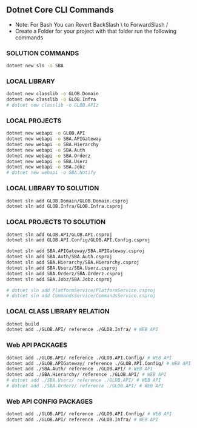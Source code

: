 ## Dotnet Core CLI Commands
- Note: For Bash You can Revert BackSlash \ to ForwardSlash /
- Create a Folder for your project with that folder run the following commands

### SOLUTION COMMANDS
```bash
dotnet new sln -o SBA
```

### LOCAL LIBRARY
```bash
dotnet new classlib -o GLOB.Domain
dotnet new classlib -o GLOB.Infra
# dotnet new classlib -o GLOB.APIz
```

### LOCAL PROJECTS
```bash
dotnet new webapi -o GLOB.API
dotnet new webapi -o SBA.APIGateway
dotnet new webapi -o SBA.Hierarchy
dotnet new webapi -o SBA.Auth
dotnet new webapi -o SBA.Orderz
dotnet new webapi -o SBA.Userz
dotnet new webapi -o SBA.Jobz
# dotnet new webapi -o SBA.Notify
```


### LOCAL LIBRARY TO SOLUTION
```bash
dotnet sln add GLOB.Domain/GLOB.Domain.csproj
dotnet sln add GLOB.Infra/GLOB.Infra.csproj
```

### LOCAL PROJECTS TO SOLUTION
```bash
dotnet sln add GLOB.API/GLOB.API.csproj
dotnet sln add GLOB.API.Config/GLOB.API.Config.csproj

dotnet sln add SBA.APIGateway/SBA.APIGateway.csproj
dotnet sln add SBA.Auth/SBA.Auth.csproj
dotnet sln add SBA.Hierarchy/SBA.Hierarchy.csproj
dotnet sln add SBA.Userz/SBA.Userz.csproj
dotnet sln add SBA.Orderz/SBA.Orderz.csproj
dotnet sln add SBA.Jobz/SBA.Jobz.csproj

# dotnet sln add PlatformService/PlatformService.csproj
# dotnet sln add CommandsService/CommandsService.csproj
```

### LOCAL CLASS LIBRARY RELATION
```bash
dotnet build
dotnet add ./GLOB.API/ reference ./GLOB.Infra/ # WEB API
```
### Web API PACKAGES
```bash
dotnet add ./GLOB.API/ reference ./GLOB.API.Config/ # WEB API
dotnet add ./GLOB.APIGateway/ reference ./GLOB.API.Config/ # WEB API
dotnet add ./SBA.Auth/ reference ./GLOB.API/ # WEB API
dotnet add ./SBA.Hierarchy/ reference ./GLOB.API/ # WEB API
# dotnet add ./SBA.Userz/ reference ./GLOB.API/ # WEB API
# dotnet add ./SBA.Orderz/ reference ./GLOB.API/ # WEB API

```

### Web API CONFIG PACKAGES
```bash
dotnet add ./GLOB.API/ reference ./GLOB.API.Config/ # WEB API
dotnet add ./GLOB.API/ reference ./GLOB.Infra/ # WEB API
```